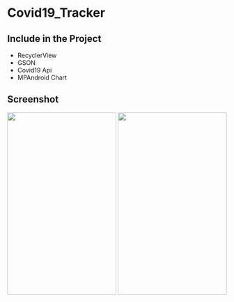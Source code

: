 # Covid19_Tracker
## Include in the Project
 -  RecyclerView
 -  GSON
 -  Covid19 Api
 -  MPAndroid Chart
 ## Screenshot
<img src="https://i.imgur.com/XJ8JYDT.jpg" width="250" height="418"> <img src="https://i.imgur.com/zz9Jyga.jpg" width="250" height="418">
